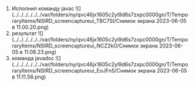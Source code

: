 1. Исполнил команду javac ![](../../../../../../var/folders/ny/qvc46jx1605c2yl9d6s7zxpc0000gn/T/TemporaryItems/NSIRD_screencaptureui_TBC7SI/Снимок экрана 2023-06-05 в 11.00.20.png)
2. результат ![](../../../../../../var/folders/ny/qvc46jx1605c2yl9d6s7zxpc0000gn/T/TemporaryItems/NSIRD_screencaptureui_NCZ2kO/Снимок экрана 2023-06-05 в 11.08.23.png)
3. команда javadoc ![](../../../../../../var/folders/ny/qvc46jx1605c2yl9d6s7zxpc0000gn/T/TemporaryItems/NSIRD_screencaptureui_EoJFn5/Снимок экрана 2023-06-05 в 11.11.56.png)